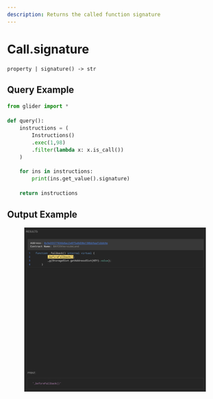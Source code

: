 ```yaml
---
description: Returns the called function signature
---
```


# Call.signature

`property | signature() -> str`

## Query Example

```python
from glider import *

def query():
    instructions = (
        Instructions()
        .exec(1,98)
        .filter(lambda x: x.is_call())
    )

    for ins in instructions:
        print(ins.get_value().signature)

    return instructions
```

## Output Example

<figure><img src="../../../.gitbook/assets/image (2) (1) (2) (1).png" alt=""><figcaption></figcaption></figure>

